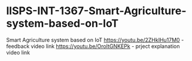 # llSPS-INT-1367-Smart-Agriculture-system-based-on-IoT
Smart Agriculture system based on IoT
https://youtu.be/2ZHkIHu17M0 - feedback video link
https://youtu.be/OroItGNKEPk - prject explanation video link
